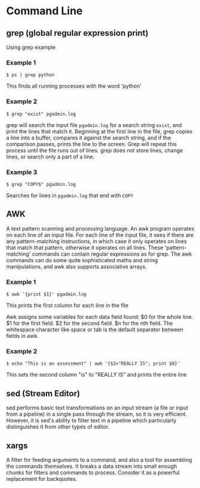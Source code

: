 # Command Line

## grep  (global regular expression print)
Using grep example

### Example 1

    $ ps | grep python

This finds all running processes with the word 'python'

### Example 2

    $ grep "exist" pgadmin.log

grep will search the input file `pgadmin.log` for a search string `exist`, and print the lines that match it. Beginning at the first line in the file, grep copies a line into a buffer, compares it against the search string, and if the comparison passes, prints the line to the screen. Grep will repeat this process until the file runs out of lines. 
grep does not store lines, change lines, or search only a part of a line.

### Example 3

    $ grep "COPY$" pgadmin.log 

Searches for lines in `pgadmin.log` that end with `COPY`

## AWK
A text pattern scanning and processing language. An awk program operates on each line of an input file.
For each line of the input file, it sees if there are any pattern-matching instructions, in which case it
only operates on lines that match that pattern, otherwise it operates on all lines. These
'pattern-matching' commands can contain regular expressions as for grep. The awk commands can
do some quite sophisticated maths and string manipulations, and awk also supports associative
arrays.

### Example 1
    
    $ awk '{print $1}' pgadmin.log

This prints the first column for each line in the file

Awk assigns some variables for each data field found:
$0 for the whole line.
$1 for the first field.
$2 for the second field.
$n for the nth field.
The whitespace character like space or tab is the default separator between fields in awk.

### Example 2

    $ echo "This is an assessment" | awk '{$2="REALLY IS"; print $0}'

This sets the second column "is" to "REALLY IS" and prints the entire line


## sed (Stream Editor)
sed performs basic text transformations on an input stream (a file or input from a pipeline) in a
single pass through the stream, so it is very efficient. However, it is sed's ability to filter text in a
pipeline which particularly distinguishes it from other types of editor.

## xargs
A filter for feeding arguments to a command, and also a tool for assembling the commands themselves. It breaks a data stream into small enough chunks for filters and commands to process. Consider it as a powerful replacement for backquotes.